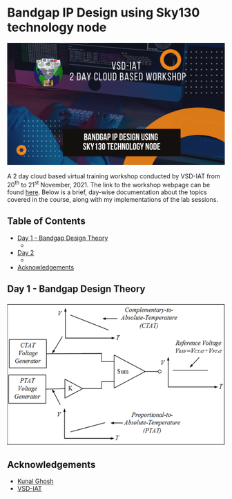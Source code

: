 # Bandgap IP Design using Sky130 technology node

![workshop-flyer](Workshop-Flyer.png)

A 2 day cloud based virtual training workshop conducted by VSD-IAT from 20<sup>th</sup> to 21<sup>st</sup> November, 2021. The link to the workshop webpage can be found [here](https://www.vlsisystemdesign.com/bandgap-ip-design-using-sky130-technology-node/). Below is a brief, day-wise documentation about the topics covered in the course, along with my implementations of the lab sessions.


## Table of Contents

  * [Day 1 - Bandgap Design Theory](#Day-1---bandgap-design-theory)
    + [](#)
  * [Day 2](#)
    + [](#)
  * [Acknowledgements](#acknowledgements)

## Day 1 - Bandgap Design Theory

### 

![](Day1/1-0.png)

## Acknowledgements

- [Kunal Ghosh](https://github.com/kunalg123)
- [VSD-IAT](https://vsdiat.com/)
